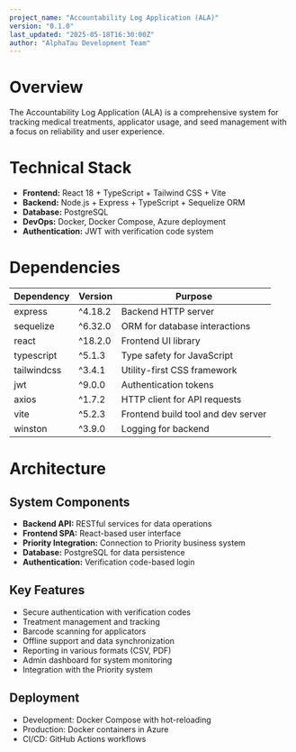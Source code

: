 ```yaml
---
project_name: "Accountability Log Application (ALA)"
version: "0.1.0"
last_updated: "2025-05-18T16:30:00Z"
author: "AlphaTau Development Team"
---
```

# Overview
The Accountability Log Application (ALA) is a comprehensive system for tracking medical treatments, applicator usage, and seed management with a focus on reliability and user experience.

# Technical Stack
- **Frontend:** React 18 + TypeScript + Tailwind CSS + Vite
- **Backend:** Node.js + Express + TypeScript + Sequelize ORM
- **Database:** PostgreSQL
- **DevOps:** Docker, Docker Compose, Azure deployment
- **Authentication:** JWT with verification code system

# Dependencies
| Dependency        | Version   | Purpose                              |
|-------------------|-----------|--------------------------------------|
| express           | ^4.18.2   | Backend HTTP server                  |
| sequelize         | ^6.32.0   | ORM for database interactions        |
| react             | ^18.2.0   | Frontend UI library                  |
| typescript        | ^5.1.3    | Type safety for JavaScript           |
| tailwindcss       | ^3.4.1    | Utility-first CSS framework          |
| jwt               | ^9.0.0    | Authentication tokens                |
| axios             | ^1.7.2    | HTTP client for API requests         |
| vite              | ^5.2.3    | Frontend build tool and dev server   |
| winston           | ^3.9.0    | Logging for backend                  |

# Architecture
## System Components
- **Backend API:** RESTful services for data operations
- **Frontend SPA:** React-based user interface
- **Priority Integration:** Connection to Priority business system
- **Database:** PostgreSQL for data persistence
- **Authentication:** Verification code-based login

## Key Features
- Secure authentication with verification codes
- Treatment management and tracking
- Barcode scanning for applicators
- Offline support and data synchronization
- Reporting in various formats (CSV, PDF)
- Admin dashboard for system monitoring
- Integration with the Priority system

## Deployment
- Development: Docker Compose with hot-reloading
- Production: Docker containers in Azure
- CI/CD: GitHub Actions workflows
